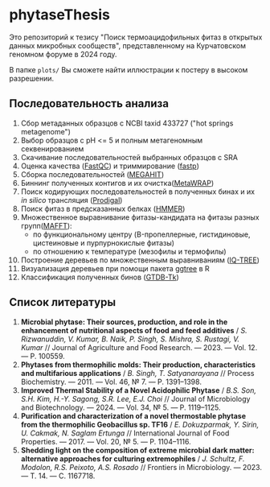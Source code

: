 # phytaseThesis
Это репозиторий к тезису "Поиск термоацидофильных фитаз в открытых данных микробных сообществ", представленному на Курчатовском геномном форуме в 2024 году.

В папке `plots/` Вы сможете найти иллюстрации к постеру в высоком разрешении.

## Последовательность анализа

1. Сбор метаданных образцов с NCBI taxid 433727 ("hot springs metagenome")
2. Выбор образцов с pH <= 5 и полным метагеномным секвенированием
3. Скачивание последовательностей выбранных образцов с SRA
4. Оценка качества ([FastQC](https://www.bioinformatics.babraham.ac.uk/projects/fastqc/)) и триммирование ([fastp](https://github.com/OpenGene/fastp))
5. Сборка последовательностей ([MEGAHIT](https://github.com/voutcn/megahit))
6. Биннинг полученных контигов и их очистка([MetaWRAP](https://github.com/bxlab/metaWRAP))
7. Поиск кодирующих последовательностей в полученных бинах и их *in silico* трансляция ([Prodigal](https://github.com/hyattpd/Prodigal))
8. Поиск фитаз в предсказанных белках ([HMMER](http://hmmer.org/))
9. Множественное выравнивание фитазы-кандидата на фитазы разных групп([MAFFT](https://mafft.cbrc.jp/alignment/software/)):
     *  по функциональному центру (B-пропеллерные, гистидиновые, цистеиновые и пурпурнокислые фитазы)
     *  по отношению к температуре (мезофилы и термофилы)
10. Построение деревьев по множественным выравниваниям ([IQ-TREE](http://www.iqtree.org/))
11. Визуализация деревьев при помощи пакета [ggtree](https://bioconductor.org/packages/release/bioc/html/ggtree.html) в R
12. Классификация полученных бинов ([GTDB-Tk](https://github.com/Ecogenomics/GTDBTk))

## Список литературы

1. **Microbial phytase: Their sources, production, and role in the enhancement of nutritional aspects of food and feed additives** / *S. Rizwanuddin, V. Kumar, B. Naik, P. Singh, S. Mishra, S. Rustagi, V. Kumar* // Journal of Agriculture and Food Research. — 2023. — Vol. 12. — P. 100559.
2. **Phytases from thermophilic molds: Their production, characteristics and multifarious applications** / *B. Singh, T. Satyanarayana* // Process Biochemistry. — 2011. — Vol. 46, № 7. — P. 1391–1398.
3. **Improved Thermal Stability of a Novel Acidophilic Phytase** / *B.S. Son, S.H. Kim, H.-Y. Sagong, S.R. Lee, E.J. Choi* // Journal of Microbiology and Biotechnology. — 2024. — Vol. 34, № 5. — P. 1119–1125.
4. **Purification and characterization of a novel thermostable phytase from the thermophilic Geobacillus sp. TF16** / *E. Dokuzparmak, Y. Sirin, U. Cakmak, N. Saglam Ertunga* // International Journal of Food Properties. — 2017. — Vol. 20, № 5. — P. 1104–1116.
5. **Shedding light on the composition of extreme microbial dark matter: alternative approaches for culturing extremophiles** / *J. Schultz, F. Modolon, R.S. Peixoto, A.S. Rosado* // Frontiers in Microbiology. — 2023. — Т. 14. — С. 1167718.
